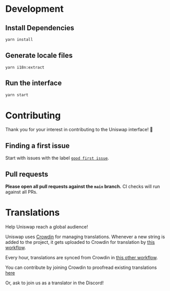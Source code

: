 # Development

## Install Dependencies

```bash
yarn install
```

## Generate locale files

```
yarn i18n:extract
```

## Run the interface

```bash
yarn start
```

# Contributing

Thank you for your interest in contributing to the Uniswap interface! 🦄

## Finding a first issue

Start with issues with the label
[`good first issue`](https://github.com/Uniswap/uniswap-interface/issues?q=is%3Aopen+is%3Aissue+label%3A%22good+first+issue%22).

## Pull requests

**Please open all pull requests against the `main` branch.**
CI checks will run against all PRs.

# Translations

Help Uniswap reach a global audience! 

Uniswap uses [Crowdin](https://crowdin.com/project/uniswap-interface) 
for managing translations. Whenever a new string is added to the project,
it gets uploaded to Crowdin for translation by [this workflow](./.github/workflows/crowdin.yaml).

Every hour, translations are synced from Crowdin in [this other workflow](./.github/workflows/crowdin-sync.yaml).

You can contribute by joining Crowdin to proofread existing translations [here](https://crowdin.com/project/uniswap-interface/invite?d=93i5n413q403t4g473p443o4c3t2g3s21343u2c3n403l4b3v2735353i4g4k4l4g453j4g4o4j4e4k4b323l4a3h463s4g453q443m4e3t2b303s2a35353l403o443v293e303k4g4n4r4g483i4g4r4j4e4o473i5n4a3t463t4o4)

Or, ask to join us as a translator in the Discord!
